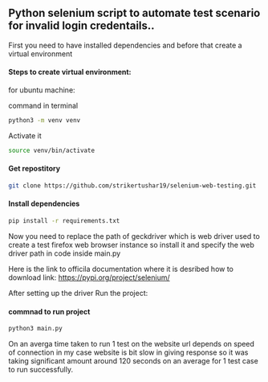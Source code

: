 ## Python selenium script to automate test scenario for invalid login credentails..

First you need to have installed dependencies and before that  create a virtual environment

#### Steps to create virtual environment:
for ubuntu machine:

command in terminal

```sh
python3 -m venv venv
```
Activate it

```sh
source venv/bin/activate
```
#### Get repostitory 


```sh
git clone https://github.com/strikertushar19/selenium-web-testing.git
```
#### Install dependencies


```sh
pip install -r requirements.txt
```



Now you need to replace the path of geckdriver which is web driver used
to create a test firefox web browser instance so install it and specify the web driver path
in code inside main.py

Here is the link to officila documentation where it is desribed how to download
 link: https://pypi.org/project/selenium/

 After setting up the driver
 Run the project:
 
 #### commnad to run project

```sh
python3 main.py

```

On an averga time taken to run 1 test on the website url depends on speed of connection 
in my case website is bit slow in giving response so it was taking significant amount around 120 seconds on 
an average for 1 test case to run successfully.